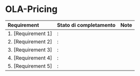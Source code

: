 # OLA-Pricing

| Requirement | Stato di completamento | Note |
| :--- | :--- | :--- |
| 1. [Requirement 1] | : | |
| 2. [Requirement 2] | : |  |
| 3. [Requirement 3] | : | |
| 4. [Requirement 4] | : | |
| 5. [Requirement 5] | : | |
